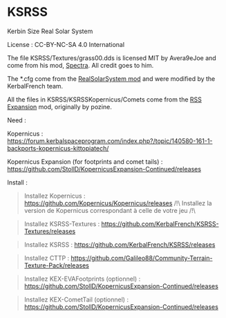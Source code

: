 # KSRSS

Kerbin Size Real Solar System

License : CC-BY-NC-SA 4.0 International 

The file KSRSS/Textures/grass00.dds is licensed MIT by Avera9eJoe and come from his mod, [Spectra](https://forum.kerbalspaceprogram.com/index.php?/topic/159443-16-spectra-v117-visual-compilation-1st-april-18/). All credit goes to him.

The \*.cfg come from the [RealSolarSystem mod](https://forum.kerbalspaceprogram.com/index.php?/topic/177216-145-real-solar-system-v131-03-sep-2018/) and were modified by the KerbalFrench team.

All the files in KSRSS/KSRSSKopernicus/Comets come from the [RSS Expansion](https://github.com/PhineasFreak/RSSExpansion) mod, originally by pozine.


Need : 

Kopernicus : https://forum.kerbalspaceprogram.com/index.php?/topic/140580-161-1-backports-kopernicus-kittopiatech/

Kopernicus Expansion (for footprints and comet tails) : https://github.com/StollD/KopernicusExpansion-Continued/releases

Install : 

> Installez Kopernicus : https://github.com/Kopernicus/Kopernicus/releases
/!\ Installez la version de Kopernicus correspondant à celle de votre jeu /!\

> Installez KSRSS-Textures : https://github.com/KerbalFrench/KSRSS-Textures/releases

> Installez KSRSS : https://github.com/KerbalFrench/KSRSS/releases

> Installez CTTP : https://github.com/Galileo88/Community-Terrain-Texture-Pack/releases

> Installez KEX-EVAFootprints (optionnel) : https://github.com/StollD/KopernicusExpansion-Continued/releases

> Installez KEX-CometTail (optionnel) : https://github.com/StollD/KopernicusExpansion-Continued/releases


